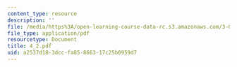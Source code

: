```yaml
---
content_type: resource
description: ''
file: /media/https%3A/open-learning-course-data-rc.s3.amazonaws.com/3-064-polymer-engineering-fall-2003/a2537d183dccfa85866317c25b0959d7_4_2.pdf
file_type: application/pdf
resourcetype: Document
title: 4_2.pdf
uid: a2537d18-3dcc-fa85-8663-17c25b0959d7
---
```

